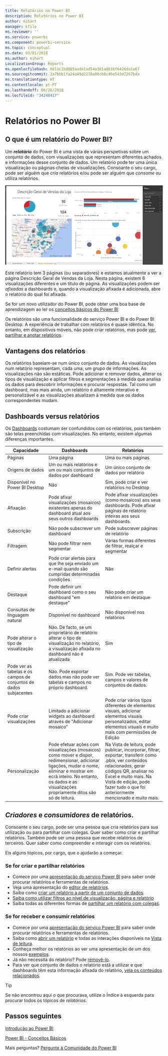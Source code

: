 ```yaml
---
title: Relatórios no Power BI
description: Relatórios no Power BI
author: mihart
manager: kfile
ms.reviewer: ''
ms.service: powerbi
ms.component: powerbi-service
ms.topic: conceptual
ms.date: 03/01/2018
ms.author: mihart
LocalizationGroup: Reports
ms.openlocfilehash: 0d11c1bd865aade1ad54a361a0616f6426da1a67
ms.sourcegitcommit: 2a7bbb1fa24a49d2278a90cb0c4be543d7267bda
ms.translationtype: HT
ms.contentlocale: pt-PT
ms.lasthandoff: 06/26/2018
ms.locfileid: "34248417"
---
```

# <a name="reports-in-power-bi"></a>Relatórios no Power BI
## <a name="what-is-a-power-bi-report"></a>O que é um relatório do Power BI?
Um ***relatório*** do Power BI é uma vista de várias perspetivas sobre um conjunto de dados, com visualizações que representam diferentes achados e informações desse conjunto de dados.  Um relatório pode ter uma única visualização ou páginas cheias de visualizações. Consoante o seu cargo, pode ser alguém que *cria* relatórios e/ou pode ser alguém que *consome* ou utiliza relatórios.

![página de relatório](media/service-reports/reportview.png)

Este relatório tem 3 páginas (ou separadores) e estamos atualmente a ver a página Descrição Geral de Vendas da Loja. Nesta página, existem 6 visualizações diferentes e um título de página. As visualizações podem ser *afixadas* a dashboards e, quando a visualização afixada é adicionada, abre o relatório do qual foi afixada.

Se for um novo utilizador do Power BI, pode obter uma boa base de aprendizagem ao ler os [conceitos básicos do Power BI](service-basic-concepts.md)

Os relatórios são uma funcionalidade do serviço Power BI e do Power BI Desktop. A experiência de trabalhar com relatórios é quase idêntica. No entanto, em dispositivos móveis, não pode criar relatórios, mas pode [ver, partilhar e anotar relatórios](mobile-reports-in-the-mobile-apps.md).

## <a name="advantages-of-reports"></a>Vantagens dos relatórios
Os relatórios baseiam-se num único conjunto de dados. As visualizações num relatório representam, cada uma, um grupo de informações. As visualizações não são estáticas. Pode adicionar e remover dados, alterar os tipos de visualização e aplicar filtros e segmentações à medida que analisa os dados para descobrir informações e procurar respostas. Tal como um dashboard, mas mais ainda, um relatório é altamente interativo e personalizável e as visualizações atualizam à medida que os dados correspondentes mudam.

## <a name="dashboards-versus-reports"></a>Dashboards versus relatórios
Os [Dashboards](service-dashboards.md) costumam ser confundidos com os relatórios, pois também são telas preenchidas com visualizações. No entanto, existem algumas diferenças importantes.  

| **Capacidade** | **Dashboards** | **Relatórios** |
| --- | --- | --- |
| Páginas |Uma página |Uma ou mais páginas |
| Origens de dados |Um ou mais relatórios e um ou mais conjuntos de dados por dashboard |Um único conjunto de dados por relatório |
| Disponível no Power BI Desktop |Não |Sim, pode criar e ver relatórios no Desktop |
| Afixação |Pode afixar visualizações (mosaicos) existentes apenas do dashboard atual aos seus outros dashboards |Pode afixar visualizações (como mosaicos) aos seus dashboards. Pode afixar páginas de relatório inteiras aos seus dashboards. |
| Subscrição |Não pode subscrever um dashboard |Pode subscrever páginas de relatório |
| Filtragem |Não pode filtrar nem segmentar |Várias formas diferentes de filtrar, realçar e segmentar |
| Definir alertas |Pode criar alertas para que lhe seja enviado um e-mail quando são cumpridas determinadas condições |Não |
| Destaque |Pode definir um dashboard como o seu dashboard "em destaque" |Não pode criar um relatório em destaque |
| Consultas de linguagem natural |Disponível no dashboard |Não disponível nos relatórios |
| Pode alterar o tipo de visualização |Não. De facto, se um proprietário de relatório alterar o tipo de visualização no relatório, a visualização afixada no dashboard não é atualizada |Sim |
| Pode ver as tabelas e os campos de conjuntos de dados subjacentes |Não. Pode exportar dados mas não pode ver tabelas e campos no próprio dashboard. |Sim. Pode ver tabelas, campos e valores de conjuntos de dados. |
| Pode criar visualizações |Limitado a adicionar widgets ao dashboard através de "Adicionar mosaico" |Pode criar vários tipos diferentes de elementos visuais, adicionar elementos visuais personalizados, editar elementos visuais e muito mais com permissões de Edição |
| Personalização |Pode efetuar ações com visualizações (mosaicos) como mover e dispor, redimensionar, adicionar ligações, mudar o nome, eliminar e mostrar em ecrã inteiro. No entanto, os dados e as visualizações propriamente ditos são só de leitura. |Na Vista de leitura, pode publicar, incorporar, filtrar, exportar, transferir como .pbix, ver conteúdos relacionados, gerar códigos QR, analisar no Excel e muito mais.  Na Vista de edição, pode fazer tudo o que foi anteriormente mencionado e muito mais. |

## <a name="report-creators-and-report-consumers"></a>***Criadores*** e ***consumidores*** de relatórios.
Consoante o seu cargo, pode ser uma pessoa que cria relatórios para sua utilização ou para partilhar com colegas. Quer saber como criar e partilhar relatórios. Também pode ser uma pessoa que recebe relatórios de terceiros. Quer saber como compreender e interagir com os relatórios.

Eis alguns tópicos, por cargo, que o ajudarão a começar.

### <a name="if-you-will-be-creating-and-sharing-reports"></a>Se for criar e partilhar relatórios
* Comece por uma [apresentação do serviço Power BI](service-basic-concepts.md) para saber onde procurar relatórios e ferramentas de relatórios.
* Veja uma apresentação do [editor de relatórios](service-the-report-editor-take-a-tour.md).
* Saiba como [criar um relatório a partir de um conjunto de dados](service-report-create-new.md).
* [Saiba como utilizar filtros ao nível de visualização, página e relatório](power-bi-how-to-report-filter.md)
* Saiba todas as diferentes formas de [partilhar um relatório com colegas](service-share-dashboards.md).

### <a name="if-you-will-be-receiving-and-consuming-reports"></a>Se for receber e consumir relatórios
* Comece por uma [apresentação do serviço Power BI](service-basic-concepts.md) para saber onde procurar relatórios e ferramentas de relatórios.
* Saiba como [abrir um relatório](service-report-open.md) e todas as interações disponíveis na [Vista de leitura](service-reading-view-and-editing-view.md).
* Conheça melhor os relatórios ao ver uma apresentação de um dos nossos [exemplos](sample-tutorial-connect-to-the-samples.md).  
* Já não necessita do relatório? Pode [removê-lo](service-delete.md).
* Para ver que conjunto de dados o relatório está a utilizar e que dashboards têm esta informação afixada do relatório, [veja os conteúdos relacionados](service-related-content.md).

> [!TIP]
> Se não encontrou aqui o que procurava, utilize o Índice à esquerda para procurar todos os tópicos de *relatórios*.
> 
> 

## <a name="next-steps"></a>Passos seguintes
[Introdução ao Power BI](service-get-started.md) 

[Power BI - Conceitos Básicos](service-basic-concepts.md)

Mais perguntas? [Pergunte à Comunidade do Power BI](http://community.powerbi.com/)


